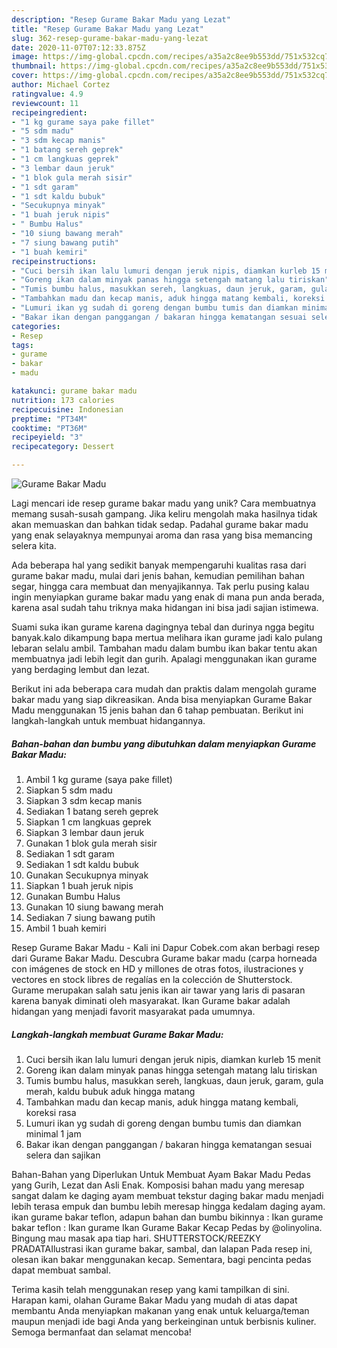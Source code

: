```yaml
---
description: "Resep Gurame Bakar Madu yang Lezat"
title: "Resep Gurame Bakar Madu yang Lezat"
slug: 362-resep-gurame-bakar-madu-yang-lezat
date: 2020-11-07T07:12:33.875Z
image: https://img-global.cpcdn.com/recipes/a35a2c8ee9b553dd/751x532cq70/gurame-bakar-madu-foto-resep-utama.jpg
thumbnail: https://img-global.cpcdn.com/recipes/a35a2c8ee9b553dd/751x532cq70/gurame-bakar-madu-foto-resep-utama.jpg
cover: https://img-global.cpcdn.com/recipes/a35a2c8ee9b553dd/751x532cq70/gurame-bakar-madu-foto-resep-utama.jpg
author: Michael Cortez
ratingvalue: 4.9
reviewcount: 11
recipeingredient:
- "1 kg gurame saya pake fillet"
- "5 sdm madu"
- "3 sdm kecap manis"
- "1 batang sereh geprek"
- "1 cm langkuas geprek"
- "3 lembar daun jeruk"
- "1 blok gula merah sisir"
- "1 sdt garam"
- "1 sdt kaldu bubuk"
- "Secukupnya minyak"
- "1 buah jeruk nipis"
- " Bumbu Halus"
- "10 siung bawang merah"
- "7 siung bawang putih"
- "1 buah kemiri"
recipeinstructions:
- "Cuci bersih ikan lalu lumuri dengan jeruk nipis, diamkan kurleb 15 menit"
- "Goreng ikan dalam minyak panas hingga setengah matang lalu tiriskan"
- "Tumis bumbu halus, masukkan sereh, langkuas, daun jeruk, garam, gula merah, kaldu bubuk aduk hingga matang"
- "Tambahkan madu dan kecap manis, aduk hingga matang kembali, koreksi rasa"
- "Lumuri ikan yg sudah di goreng dengan bumbu tumis dan diamkan minimal 1 jam"
- "Bakar ikan dengan panggangan / bakaran hingga kematangan sesuai selera dan sajikan"
categories:
- Resep
tags:
- gurame
- bakar
- madu

katakunci: gurame bakar madu 
nutrition: 173 calories
recipecuisine: Indonesian
preptime: "PT34M"
cooktime: "PT36M"
recipeyield: "3"
recipecategory: Dessert

---
```



![Gurame Bakar Madu](https://img-global.cpcdn.com/recipes/a35a2c8ee9b553dd/751x532cq70/gurame-bakar-madu-foto-resep-utama.jpg)

Lagi mencari ide resep gurame bakar madu yang unik? Cara membuatnya memang susah-susah gampang. Jika keliru mengolah maka hasilnya tidak akan memuaskan dan bahkan tidak sedap. Padahal gurame bakar madu yang enak selayaknya mempunyai aroma dan rasa yang bisa memancing selera kita.

Ada beberapa hal yang sedikit banyak mempengaruhi kualitas rasa dari gurame bakar madu, mulai dari jenis bahan, kemudian pemilihan bahan segar, hingga cara membuat dan menyajikannya. Tak perlu pusing kalau ingin menyiapkan gurame bakar madu yang enak di mana pun anda berada, karena asal sudah tahu triknya maka hidangan ini bisa jadi sajian istimewa.

Suami suka ikan gurame karena dagingnya tebal dan durinya ngga begitu banyak.kalo dikampung bapa mertua melihara ikan gurame jadi kalo pulang lebaran selalu ambil. Tambahan madu dalam bumbu ikan bakar tentu akan membuatnya jadi lebih legit dan gurih. Apalagi menggunakan ikan gurame yang berdaging lembut dan lezat.


Berikut ini ada beberapa cara mudah dan praktis dalam mengolah gurame bakar madu yang siap dikreasikan. Anda bisa menyiapkan Gurame Bakar Madu menggunakan 15 jenis bahan dan 6 tahap pembuatan. Berikut ini langkah-langkah untuk membuat hidangannya.

<!--inarticleads1-->

##### Bahan-bahan dan bumbu yang dibutuhkan dalam menyiapkan Gurame Bakar Madu:

1. Ambil 1 kg gurame (saya pake fillet)
1. Siapkan 5 sdm madu
1. Siapkan 3 sdm kecap manis
1. Sediakan 1 batang sereh geprek
1. Siapkan 1 cm langkuas geprek
1. Siapkan 3 lembar daun jeruk
1. Gunakan 1 blok gula merah sisir
1. Sediakan 1 sdt garam
1. Sediakan 1 sdt kaldu bubuk
1. Gunakan Secukupnya minyak
1. Siapkan 1 buah jeruk nipis
1. Gunakan  Bumbu Halus
1. Gunakan 10 siung bawang merah
1. Sediakan 7 siung bawang putih
1. Ambil 1 buah kemiri


Resep Gurame Bakar Madu - Kali ini Dapur Cobek.com akan berbagi resep dari Gurame Bakar Madu. Descubra Gurame bakar madu (carpa horneada con imágenes de stock en HD y millones de otras fotos, ilustraciones y vectores en stock libres de regalías en la colección de Shutterstock. Gurame merupakan salah satu jenis ikan air tawar yang laris di pasaran karena banyak diminati oleh masyarakat. Ikan Gurame bakar adalah hidangan yang menjadi favorit masyarakat pada umumnya. 

<!--inarticleads2-->

##### Langkah-langkah membuat Gurame Bakar Madu:

1. Cuci bersih ikan lalu lumuri dengan jeruk nipis, diamkan kurleb 15 menit
1. Goreng ikan dalam minyak panas hingga setengah matang lalu tiriskan
1. Tumis bumbu halus, masukkan sereh, langkuas, daun jeruk, garam, gula merah, kaldu bubuk aduk hingga matang
1. Tambahkan madu dan kecap manis, aduk hingga matang kembali, koreksi rasa
1. Lumuri ikan yg sudah di goreng dengan bumbu tumis dan diamkan minimal 1 jam
1. Bakar ikan dengan panggangan / bakaran hingga kematangan sesuai selera dan sajikan


Bahan-Bahan yang Diperlukan Untuk Membuat Ayam Bakar Madu Pedas yang Gurih, Lezat dan Asli Enak. Komposisi bahan madu yang meresap sangat dalam ke daging ayam membuat tekstur daging bakar madu menjadi lebih terasa empuk dan bumbu lebih meresap hingga kedalam daging ayam. ikan gurame bakar teflon, adapun bahan dan bumbu bikinnya : Ikan gurame bakar teflon : Ikan gurame Ikan Gurame Bakar Kecap Pedas by @olinyolina. Bingung mau masak apa tiap hari. SHUTTERSTOCK/REEZKY PRADATAIlustrasi ikan gurame bakar, sambal, dan lalapan Pada resep ini, olesan ikan bakar menggunakan kecap. Sementara, bagi pencinta pedas dapat membuat sambal. 

Terima kasih telah menggunakan resep yang kami tampilkan di sini. Harapan kami, olahan Gurame Bakar Madu yang mudah di atas dapat membantu Anda menyiapkan makanan yang enak untuk keluarga/teman maupun menjadi ide bagi Anda yang berkeinginan untuk berbisnis kuliner. Semoga bermanfaat dan selamat mencoba!
